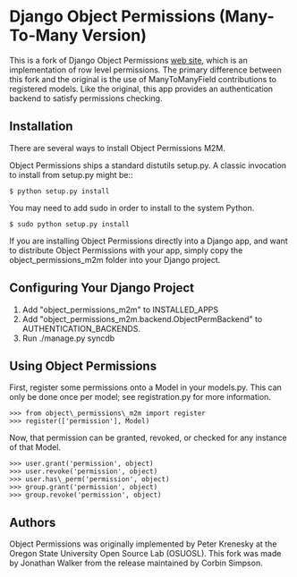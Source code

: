 Django Object Permissions (Many-To-Many Version)
========================================

This is a fork of Django Object Permissions [web site](http://code.osuosl.org/projects/object-permissions),
which is an implementation of row level permissions. The primary difference
between this fork and the original is the use of ManyToManyField contributions
to registered models. Like the original, this app provides an authentication
backend to satisfy permissions checking.

Installation
----------------------------------------

There are several ways to install Object Permissions M2M.

Object Permissions ships a standard distutils setup.py. A classic invocation
to install from setup.py might be::

    $ python setup.py install

You may need to add sudo in order to install to the system Python.

    $ sudo python setup.py install

If you are installing Object Permissions directly into a Django app, and want
to distribute Object Permissions with your app, simply copy the
object\_permissions\_m2m folder into your Django project.

Configuring Your Django Project
----------------------------------------

1. Add "object\_permissions\_m2m" to INSTALLED\_APPS
2. Add "object\_permissions\_m2m.backend.ObjectPermBackend" to AUTHENTICATION\_BACKENDS. 
3. Run ./manage.py syncdb

Using Object Permissions
----------------------------------------

First, register some permissions onto a Model in your models.py. This can only
be done once per model; see registration.py for more information.

    >>> from object\_permissions\_m2m import register
    >>> register(['permission'], Model)

Now, that permission can be granted, revoked, or checked for any instance of
that Model.

    >>> user.grant('permission', object)
    >>> user.revoke('permission', object)
    >>> user.has\_perm('permission', object)
    >>> group.grant('permission', object)
    >>> group.revoke('permission', object)

Authors
-------

Object Permissions was originally implemented by Peter Krenesky at the Oregon
State University Open Source Lab (OSUOSL). This fork was made by Jonathan
Walker from the release maintained by Corbin Simpson.
